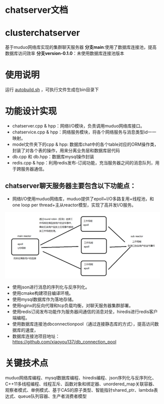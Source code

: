 # chatserver文档

# clusterchatserver

基于muduo网络库实现的集群聊天服务器
**分支main**:使用了数据库连接池，提高数据库访问效率
**分支version-0.1.0**：未使用数据库连接池版本

# 使用说明

运行 [autobuild.sh](https://github.com/xiaoyou137/clusterchatserver/blob/version-0.1.0/autobuild.sh) ，可执行文件生成在bin目录下

# 功能设计实现

- chatserver.cpp & hpp：网络I/O模块，负责调用muduo网络库接口。
- chatservice.cpp & hpp：网络服务模块，将各个网络服务与消息类型id一一映射。
- model文件夹下的cpp & hpp: 数据库chat中的各个table对应的ORM操作类，封装了对各个表的操作，用来分离业务层和数据库层代码
- db.cpp 和 db.hpp：数据库mysql操作封装
- redis.cpp & hpp：利用redis发布-订阅功能，充当服务器之间的消息队列，用于跨服务器通信。

## chatserver聊天服务器主要包含以下功能点：

- 网络I/O使用muduo网络库，muduo提供了epoll+I/O多路复用+线程池，和one loop per thread+主从reactor模型，实现了高并发I/O服务。

![image text](https://github.com/xiaoyou137/groceries-repo/blob/main/pics/muduo-reactor-model.png)

- 使用json进行消息的序列化与反序列化。
- 使用cmake构建项目编译环境。
- 使用mysql数据库作为落地存储。
- 使用nginx的反向代理和tcp负载均衡，对聊天服务器集群部署。
- 使用redis订阅发布功能作为服务器间通信的消息对垒，hiredis进行redis客户端编程。
- 使用数据库连接池dbconnectionpool（通过连接静态库的方式），提高访问数据库的速度，
- 数据库连接池项目地址：https://github.com/xiaoyou137/db_connection_pool

# 关键技术点

muduo网络库编程、mysql数据库编程、hiredis编程、json序列化与反序列化、C++11多线程编程、线程互斥、函数对象和绑定器、unordered_map关联容器、观察者模式、单例模式、基于CAS的原子类型、智能指针shared_ptr、lambda表达式、queue队列容器、生产者消费者模型
